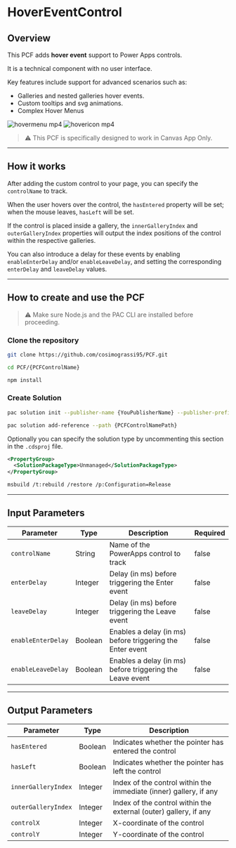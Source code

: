 ﻿# HoverEventControl

## Overview

This PCF adds **hover event** support to Power Apps controls.

It is a technical component with no user interface.

Key features include support for advanced scenarios such as:

- Galleries and nested galleries hover events.
- Custom tooltips and svg animations.
- Complex Hover Menus

![hovermenu mp4](https://github.com/user-attachments/assets/06bdef26-daed-44fa-9a44-d9453e609e9b)
![hovericon mp4](https://github.com/user-attachments/assets/3503f384-b7ca-4f7e-81b9-483f271b1d1e)

> ⚠️ This PCF is specifically designed to work in Canvas App Only.

---

## How it works

After adding the custom control to your page, you can specify the `controlName` to track.

When the user hovers over the control, the `hasEntered` property will be set; when the mouse leaves, `hasLeft` will be set.

If the control is placed inside a gallery, the `innerGalleryIndex` and `outerGalleryIndex` properties will output the index positions of the control within the respective galleries.

You can also introduce a delay for these events by enabling `enableEnterDelay` and/or `enableLeaveDelay`, and setting the corresponding `enterDelay` and `leaveDelay` values.

---

## How to create and use the PCF

> ⚠️ Make sure Node.js and the PAC CLI are installed before proceeding.

### Clone the repository

```bash
git clone https://github.com/cosimograssi95/PCF.git
```

```bash
cd PCF/{PCFControlName}

npm install
```

### Create Solution

```bash
pac solution init --publisher-name {YouPublisherName} --publisher-prefix {YouPublisherPrefix}

pac solution add-reference --path {PCFControlNamePath}
```

Optionally you can specify the solution type by uncommenting this section in the `.cdsproj` file.

```xml
<PropertyGroup>
  <SolutionPackageType>Unmanaged</SolutionPackageType>
</PropertyGroup>
```

```bash
msbuild /t:rebuild /restore /p:Configuration=Release
```

---

## Input Parameters

| Parameter          | Type    | Description                                               | Required |
| ------------------ | ------- | --------------------------------------------------------- | -------- |
| `controlName`      | String  | Name of the PowerApps control to track                    | false    |
| `enterDelay`       | Integer | Delay (in ms) before triggering the Enter event           | false    |
| `leaveDelay`       | Integer | Delay (in ms) before triggering the Leave event           | false    |
| `enableEnterDelay` | Boolean | Enables a delay (in ms) before triggering the Enter event | false    |
| `enableLeaveDelay` | Boolean | Enables a delay (in ms) before triggering the Leave event | false    |

---

## Output Parameters

| Parameter           | Type    | Description                                                       |
| ------------------- | ------- | ----------------------------------------------------------------- |
| `hasEntered`        | Boolean | Indicates whether the pointer has entered the control             |
| `hasLeft`           | Boolean | Indicates whether the pointer has left the control                |
| `innerGalleryIndex` | Integer | Index of the control within the immediate (inner) gallery, if any |
| `outerGalleryIndex` | Integer | Index of the control within the external (outer) gallery, if any  |
| `controlX`          | Integer | X-coordinate of the control                                       |
| `controlY`          | Integer | Y-coordinate of the control                                       |
